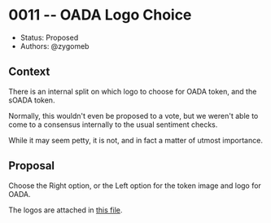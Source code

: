# 0011 -- OADA Logo Choice

- Status: Proposed
- Authors: @zygomeb

## Context

There is an internal split on which logo to choose for OADA token, and the sOADA token.

Normally, this wouldn't even be proposed to a vote, but we weren't able to come to a consensus internally to the usual sentiment checks. 

While it may seem petty, it is not, and in fact a matter of utmost importance. 

## Proposal

Choose the Right option, or the Left option for the token image and logo for OADA.

The logos are attached in [this file](logos.png).